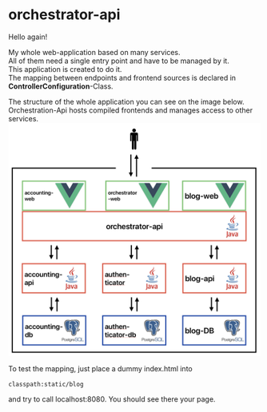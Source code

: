 # orchestrator-api

Hello again!

My whole web-application based on many services.
<br>All of them need a single entry point and have to be managed by it.
<br>This application is created to do it.
<br>The mapping between endpoints and frontend sources is
declared
in **ControllerConfiguration**-Class.

The structure of the whole application you can see on the image below.
Orchestration-Api hosts compiled frontends and manages access to other services.
<img src="https://github.com/JavaGath/JavaGath/blob/main/javagath-app-structure.png?raw=true" width="700">

To test the mapping, just place a dummy index.html into

```
classpath:static/blog
```

and try to call localhost:8080. You should see there your page.